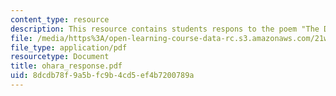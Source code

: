 ```yaml
---
content_type: resource
description: This resource contains students respons to the poem "The Day Lady Died."
file: /media/https%3A/open-learning-course-data-rc.s3.amazonaws.com/21w-756-writing-and-reading-poems-fall-2006/8dcdb78f9a5bfc9b4cd5ef4b7200789a_ohara_response.pdf
file_type: application/pdf
resourcetype: Document
title: ohara_response.pdf
uid: 8dcdb78f-9a5b-fc9b-4cd5-ef4b7200789a
---
```

